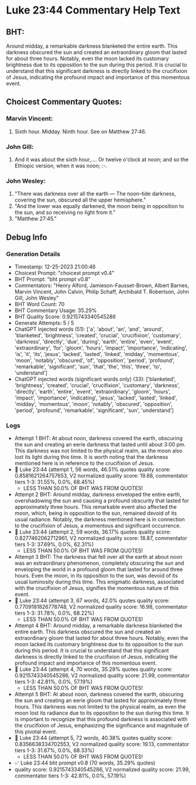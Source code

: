 # Luke 23:44 Commentary Help Text

## BHT:
Around midday, a remarkable darkness blanketed the entire earth. This darkness obscured the sun and created an extraordinary gloom that lasted for about three hours. Notably, even the moon lacked its customary brightness due to its opposition to the sun during this period. It is crucial to understand that this significant darkness is directly linked to the crucifixion of Jesus, indicating the profound impact and importance of this momentous event.

## Choicest Commentary Quotes:
### Marvin Vincent:
1. Sixth hour. Midday. 
Ninth hour. See on Matthew 27:46.


### John Gill:
1. And it was about the sixth hour,.... Or twelve o'clock at noon; and so the Ethiopic version, when it was noon;
 :-.


### John Wesley:
1. "There was darkness over all the earth — The noon-tide darkness, covering the sun, obscured all the upper hemisphere."
2. "And the lower was equally darkened, the moon being in opposition to the sun, and so receiving no light from it."
3. "Matthew 27:45."


## Debug Info
### Generation Details
- Timestamp: 12-25-2023 21:00:46
- Choicest Prompt: "choicest prompt v0.4"
- BHT Prompt: "bht prompt v0.8"
- Commentators: "Henry Alford, Jamieson-Fausset-Brown, Albert Barnes, Marvin Vincent, John Calvin, Philip Schaff, Archibald T. Robertson, John Gill, John Wesley"
- BHT Word Count: 70
- BHT Commentary Usage: 35.29%
- BHT Quality Score: 0.9215743340545286
- Generate Attempts: 5 / 5
- ChatGPT injected words (51):
	['a', 'about', 'an', 'and', 'around', 'blanketed', 'brightness', 'created', 'crucial', 'crucifixion', 'customary', 'darkness', 'directly', 'due', 'during', 'earth', 'entire', 'even', 'event', 'extraordinary', 'for', 'gloom', 'hours', 'impact', 'importance', 'indicating', 'is', 'it', 'its', 'jesus', 'lacked', 'lasted', 'linked', 'midday', 'momentous', 'moon', 'notably', 'obscured', 'of', 'opposition', 'period', 'profound', 'remarkable', 'significant', 'sun', 'that', 'the', 'this', 'three', 'to', 'understand']
- ChatGPT injected words (significant words only) (33):
	['blanketed', 'brightness', 'created', 'crucial', 'crucifixion', 'customary', 'darkness', 'directly', 'earth', 'entire', 'event', 'extraordinary', 'gloom', 'hours', 'impact', 'importance', 'indicating', 'jesus', 'lacked', 'lasted', 'linked', 'midday', 'momentous', 'moon', 'notably', 'obscured', 'opposition', 'period', 'profound', 'remarkable', 'significant', 'sun', 'understand']

### Logs
- Attempt 1 BHT: At about noon, darkness covered the earth, obscuring the sun and creating an eerie darkness that lasted until about 3:00 pm. This darkness was not limited to the physical realm, as the moon also lost its light during this time. It is worth noting that the darkness mentioned here is in reference to the crucifixion of Jesus.
- 🔄 Luke 23:44 (attempt 1, 56 words, 46.51% quotes quality score: 0.8581621264757653, V2 normalized quality score: 19.88, commentator tiers 1-3: 31.55%, 0.0%, 68.45%) 
	- LESS THAN 50.0% OF BHT WAS FROM QUOTES!
- Attempt 2 BHT: Around midday, darkness enveloped the entire earth, overshadowing the sun and causing a profound obscurity that lasted for approximately three hours. This remarkable event also affected the moon, which, being in opposition to the sun, remained devoid of its usual radiance. Notably, the darkness mentioned here is in connection to the crucifixion of Jesus, a momentous and significant occurrence.
- 🔄 Luke 23:44 (attempt 2, 59 words, 36.17% quotes quality score: 0.8277462062712961, V2 normalized quality score: 18.87, commentator tiers 1-3: 37.69%, 0.0%, 62.31%) 
	- LESS THAN 50.0% OF BHT WAS FROM QUOTES!
- Attempt 3 BHT: The darkness that fell over all the earth at about noon was an extraordinary phenomenon, completely obscuring the sun and enveloping the world in a profound gloom that lasted for around three hours. Even the moon, in its opposition to the sun, was devoid of its usual luminosity during this time. This enigmatic darkness, associated with the crucifixion of Jesus, signifies the momentous nature of this event.
- 🔄 Luke 23:44 (attempt 3, 67 words, 42.0% quotes quality score: 0.7709181826778748, V2 normalized quality score: 16.98, commentator tiers 1-3: 31.78%, 0.0%, 68.22%) 
	- LESS THAN 50.0% OF BHT WAS FROM QUOTES!
- Attempt 4 BHT: Around midday, a remarkable darkness blanketed the entire earth. This darkness obscured the sun and created an extraordinary gloom that lasted for about three hours. Notably, even the moon lacked its customary brightness due to its opposition to the sun during this period. It is crucial to understand that this significant darkness is directly linked to the crucifixion of Jesus, indicating the profound impact and importance of this momentous event.
- 🔄 Luke 23:44 (attempt 4, 70 words, 35.29% quotes quality score: 0.9215743340545286, V2 normalized quality score: 21.99, commentator tiers 1-3: 42.81%, 0.0%, 57.19%) 
	- LESS THAN 50.0% OF BHT WAS FROM QUOTES!
- Attempt 5 BHT: At about noon, darkness covered the earth, obscuring the sun and creating an eerie gloom that lasted for approximately three hours. This darkness was not limited to the physical realm, as even the moon lost its radiance due to its opposition to the sun during this time. It is important to recognize that this profound darkness is associated with the crucifixion of Jesus, emphasizing the significance and magnitude of this pivotal event.
- 🔄 Luke 23:44 (attempt 5, 72 words, 40.38% quotes quality score: 0.8356638334702553, V2 normalized quality score: 19.13, commentator tiers 1-3: 31.67%, 0.0%, 68.33%) 
	- LESS THAN 50.0% OF BHT WAS FROM QUOTES!
- ✅ Luke 23:44 bht prompt v0.8 (70 words, 35.29% quotes)
- quality score: 0.9215743340545286, V2 normalized quality score: 21.99, commentator tiers 1-3: 42.81%, 0.0%, 57.19%)